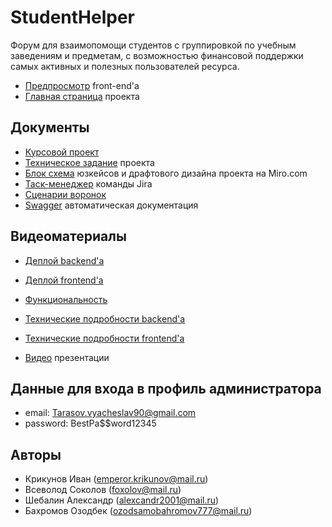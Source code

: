 # StudentHelper
Форум для взаимопомощи студентов с группировкой по учебным заведениям и предметам, с возможностью финансовой поддержки самых активных и полезных пользователей ресурса.

* [Предпросмотр](https://student-helper.teleporthq.app/) front-end'a
* [Главная страница](https://cool-student-helper.herokuapp.com/) проекта

## Документы 
* [Курсовой проект](https://github.com/Exce11ent22/StudentHelper/blob/main/Documents/%D0%9A%D1%83%D1%80%D1%81%D0%BE%D0%B2%D0%BE%D0%B9%20%D0%BF%D1%80%D0%BE%D0%B5%D0%BA%D1%82%20%D1%84%D0%B8%D0%BD%D0%B0%D0%BB.pdf)
* [Техническое задание](https://github.com/Exce11ent22/StudentHelper/blob/main/Documents/%D0%9A%D1%83%D1%80%D1%81%D0%BE%D0%B2%D0%B0%D1%8F%20%D1%80%D0%B0%D0%B1%D0%BE%D1%82%D0%B0%20%5BCool%20Student%20Helper%5D%20%D0%BD.pdf) проекта
* [Блок схема](https://miro.com/app/board/uXjVOFsfR2g=/) юзкейсов и драфтового дизайна проекта на Miro.com
* [Таск-менеджер](https://coolstudenthelper.atlassian.net/jira/software/projects/STUDH/boards/1) команды Jira
* [Сценарии воронок](https://miro.com/app/board/uXjVO5ZXfLA=/?share_link_id=589020279255)
* [Swagger](https://student-helper-api-v1.herokuapp.com/apidocs) автоматическая документация

## Видеоматериалы
* [Деплой backend'а](https://youtu.be/8HxwGxeYq4U?t=0)
* [Деплой frontend'а](https://youtu.be/8HxwGxeYq4U?t=632)
* [Функциональность](https://youtu.be/8HxwGxeYq4U?t=773)
* [Технические подробности backend'а](https://youtu.be/8HxwGxeYq4U?t=1308)
* [Технические подробности frontend'а](https://youtu.be/8HxwGxeYq4U?t=1982)

* [Видео]() презентации

## Данные для входа в профиль администратора
* email: Tarasov.vyacheslav90@gmail.com
* password: BestPa$$word12345

## Авторы
* Крикунов Иван (emperor.krikunov@mail.ru)
* Всеволод Соколов (foxolov@mail.ru)
* Шебалин Александр (alexcandr2001@mail.ru)
* Бахромов Озодбек (ozodsamobahromov777@mail.ru)
